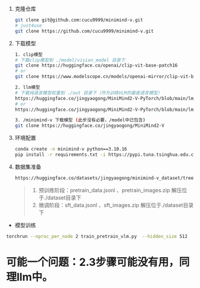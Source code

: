 1. 克隆仓库

    ```bash
    git clone git@github.com:cucu9999/minimind-v.git
    # just4use
    git clone https://github.com/cucu9999/minimind-v.git
    ```

2. 下载模型

    ```bash
    1. clip模型
    # 下载clip模型到 ./model/vision_model 目录下
    git clone https://huggingface.co/openai/clip-vit-base-patch16
    # or
    git clone https://www.modelscope.cn/models/openai-mirror/clip-vit-base-patch16

    2. llm模型
    # 下载纯语言模型权重到 ./out 目录下（作为训练VLM的基座语言模型）
    https://huggingface.co/jingyaogong/MiniMind2-V-PyTorch/blob/main/lm_512.pth
    # or
    https://huggingface.co/jingyaogong/MiniMind2-V-PyTorch/blob/main/lm_768.pth

    3. /minimind-v 下载模型 (此步没有必要，/model中已包含)
    git clone https://huggingface.co/jingyaogong/MiniMind2-V
    ```

3. 环境配置

    ```bash
    conda create -n minimind-v python==3.10.16
    pip install -r requirements.txt -i https://pypi.tuna.tsinghua.edu.cn/simple
    ```

4. 数据集准备

    ```bash
    https://huggingface.co/datasets/jingyaogong/minimind-v_dataset/tree/main
    ```
    > 1. 预训练阶段：pretrain_data.jsonl 、pretrain_images.zip   解压位于./dataset目录下 
    > 2. 微调阶段：sft_data.jsonl 、sft_images.zip   解压位于./dataset目录下


- 模型训练

```bash
torchrun --nproc_per_node 2 train_pretrain_vlm.py  --hidden_size 512
```

# 可能一个问题：2.3步骤可能没有用，同理llm中。
